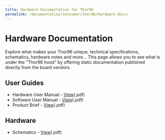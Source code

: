 ```yaml
---
title: Hardware Documentation for Thor96
permalink: /documentation/consumer/thor96/hardware-docs/
---
```

# Hardware Documentation

Explore what makes your Thor96 unique, technical specifications, schematics, hardware notes and more... This page allows you to see what is under the "Thor96 hood" by offering static documentation published directly from the board vendors.

## User Guides

- Hardware User Manual - [View](/documentation/consumer/thor96/hardware-docs/files/thor96-hw-user-manual.pdf)(.pdf)
- Software User Manual - [View](/documentation/consumer/thor96/hardware-docs/files/thor96-sw-user-manual.pdf)(.pdf)
- Product Brief - [View](/documentation/consumer/thor96/hardware-docs/files/thor96-board-product-brief.pdf)(.pdf)

## Hardware

- Schematics - [View](/documentation/consumer/thor96/hardware-docs/files/thor96-schematics.pdf)(.pdf)

